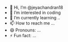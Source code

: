 - 👋 Hi, I’m @jeyachandran18
- 👀 I’m interested in coding
- 🌱 I’m currently learning ..
- 📫 How to reach me ...
- 😄 Pronouns: ...
- ⚡ Fun fact: ...

<!---
jeyachandran18/jeyachandran18 is a ✨ special ✨ repository because its `README.md` (this file) appears on your GitHub profile.
You can click the Preview link to take a look at your changes.
--->
